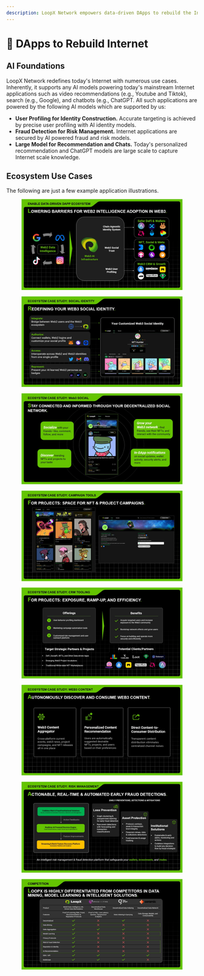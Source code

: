 ```yaml
---
description: LoopX Network empowers data-driven DApps to rebuild the Internet on-chain.
---
```


# 💼 DApps to Rebuild Internet

## AI Foundations

LoopX Network redefines today's Internet with numerous use cases. Inherently, it supports any AI models powering today's mainstream Internet applications such as video recommendations (e.g., Youtube and Tiktok), search (e.g., Google), and chatbots (e.g., ChatGPT. All such applications are powered by the following AI models which are supported by us:

* **User Profiling for Identity Construction.** Accurate targeting is achieved by precise user profiling with AI identity models.
* **Fraud Detection for Risk Management.** Internet applications are secured by AI powered fraud and risk models.
* **Large Model for Recommendation and Chats.** Today's personalized recommendation and ChatGPT models are large scale to capture Internet scale knowledge.

## Ecosystem Use Cases

The following are just a few example application illustrations.

<figure><img src="../.gitbook/assets/Slide3.jpg" alt=""><figcaption></figcaption></figure>

<figure><img src="../.gitbook/assets/Slide6.jpg" alt=""><figcaption></figcaption></figure>

<figure><img src="../.gitbook/assets/Slide7.jpg" alt=""><figcaption></figcaption></figure>

<figure><img src="../.gitbook/assets/Slide8 (1).jpg" alt=""><figcaption></figcaption></figure>

<figure><img src="../.gitbook/assets/Slide9 (1).jpg" alt=""><figcaption></figcaption></figure>

<figure><img src="../.gitbook/assets/Slide10.jpg" alt=""><figcaption></figcaption></figure>

<figure><img src="../.gitbook/assets/Slide11.jpg" alt=""><figcaption></figcaption></figure>

<figure><img src="../.gitbook/assets/Slide12.jpg" alt=""><figcaption></figcaption></figure>
